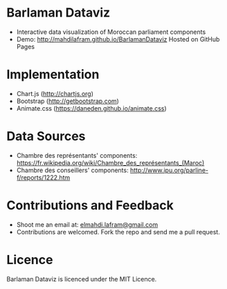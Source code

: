 # Barlaman Dataviz
- Interactive data visualization of Moroccan parliament components
- Demo: http://mahdilafram.github.io/BarlamanDataviz
Hosted on GitHub Pages

# Implementation
- Chart.js (http://chartjs.org)
- Bootstrap (http://getbootstrap.com)
- Animate.css (https://daneden.github.io/animate.css)

# Data Sources
- Chambre des représentants' components: https://fr.wikipedia.org/wiki/Chambre_des_représentants_(Maroc)
- Chambre des conseillers' components: http://www.ipu.org/parline-f/reports/1222.htm

# Contributions and Feedback
- Shoot me an email at: elmahdi.lafram@gmail.com
- Contributions are welcomed. Fork the repo and send me a pull request.

# Licence
Barlaman Dataviz is licenced under the MIT Licence.

